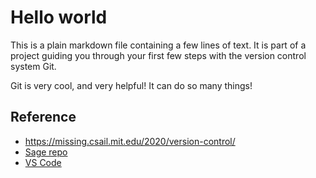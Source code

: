 # Hello world

This is a plain markdown file containing a few lines
of text. It is part of a project guiding you through your
first few steps with the version control system Git.

Git is very cool, and very helpful! It can do so many things!

## Reference

- https://missing.csail.mit.edu/2020/version-control/
- [Sage repo](https://github.com/sagemath/sage/)
- [VS Code](https://code.visualstudio.com/)